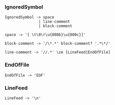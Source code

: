 ### IgnoredSymbol

```
IgnoredSymbol -> space
               | line-comment
               | block-comment

space -> '[ \t\0\r\u{000b}\u{000c}]'

block-comment -> '/\*.*' block-comment? '.*\*/'

line-comment -> '//.*' \ze [LineFeed|EndOfFile]
```

### EndOfFile

```
EndOfFile -> 'EOF'
```

### LineFeed

```
LineFeed -> '\n'
```
